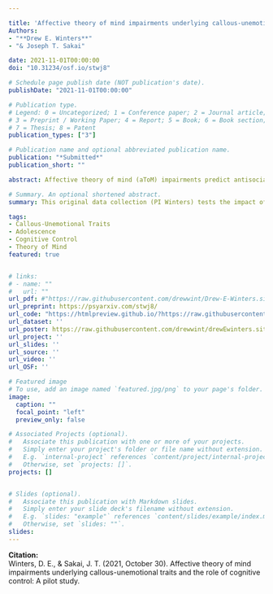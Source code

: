 ```yaml
---

title: 'Affective theory of mind impairments underlying callous-unemotional traits and the role of cognitive control: A pilot study'
Authors: 
- "**Drew E. Winters**"
- "& Joseph T. Sakai" 

date: 2021-11-01T00:00:00
doi: "10.31234/osf.io/stwj8"

# Schedule page publish date (NOT publication's date).
publishDate: "2021-11-01T00:00:00"

# Publication type.
# Legend: 0 = Uncategorized; 1 = Conference paper; 2 = Journal article;
# 3 = Preprint / Working Paper; 4 = Report; 5 = Book; 6 = Book section;
# 7 = Thesis; 8 = Patent
publication_types: ["3"]

# Publication name and optional abbreviated publication name.
publication: "*Submitted*"
publication_short: ""

abstract: Affective theory of mind (aToM) impairments predict antisocial behavior above clinical rating of the youth antisocial phenotype callous-unemotional (CU) traits. Adolescents with CU traits  demonstrate specific impairments in cognitive control; and cognitive control modulates aToM. Adolescents with CU traits specifically demonstrate aToM impairments during complex, but not basic, emotions, which require greater cognitive control to process. What is less understood is how cognitive control impacts complex aToM in relation to CU traits. Such investigations demonstrate promise for understanding modifiable mechanisms underlying core impairments of CU traits. To examine this, 81 participants (ages 12-14, Female = 51.8%, Male= 48.2%) were recruited to complete a behavioral paradigm that involved an initial aToM task followed by placing additional demands on cognitive control and a final repeat of the same aToM task. Results indicate higher CU traits associated with greater sensitivity to cognitive demands and that placing demands on cognitive control resulted in additional decrements in complex aToM. These preliminary results suggest that the cognitive control vulnerabilities associated with CU traits impact complex aToM. This may partially explain why youth with CU traits persist in antisocial behavior and warrants further investigation.  

# Summary. An optional shortened abstract.
summary: This original data collection (PI Winters) tests the impact of cognitive control on affective theory of mind in a sample of early adolescents that vary on callous-unemotional traits.

tags:
- Callous-Unemotional Traits
- Adolescence
- Cognitive Control
- Theory of Mind
featured: true


# links:
# - name: ""
#   url: ""
url_pdf: #"https://raw.githubusercontent.com/drewwint/Drew-E-Winters.site/master/content/publication/2021-11-01_CC_ToM_CU/CC_ToM/CC_ToM_preprint.pdf"
url_preprint: https://psyarxiv.com/stwj8/
url_code: "https://htmlpreview.github.io/?https://raw.githubusercontent.com/drewwint/Affective-theory-of-mind-impairments-underlying-callous-unemotional-traits-and-the-role-of-cognitive/main/Full_data_paper-1_reproducable_RV_Final.html"
url_dataset: ''
url_poster: https://raw.githubusercontent.com/drewwint/drewEwinters.site/master/content/event/ANCP_2021/poster.png
url_project: ''
url_slides: ''
url_source: ''
url_video: ''
url_OSF: ''

# Featured image
# To use, add an image named `featured.jpg/png` to your page's folder. 
image:
  caption: ""
  focal_point: "left"
  preview_only: false

# Associated Projects (optional).
#   Associate this publication with one or more of your projects.
#   Simply enter your project's folder or file name without extension.
#   E.g. `internal-project` references `content/project/internal-project/index.md`.
#   Otherwise, set `projects: []`.
projects: []


# Slides (optional).
#   Associate this publication with Markdown slides.
#   Simply enter your slide deck's filename without extension.
#   E.g. `slides: "example"` references `content/slides/example/index.md`.
#   Otherwise, set `slides: ""`.
slides: 
---
```

**Citation:**  
Winters, D. E., & Sakai, J. T. (2021, October 30). Affective theory of mind impairments underlying callous-unemotional traits and the role of cognitive control: A pilot study.





